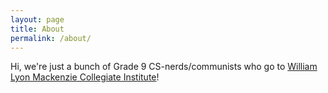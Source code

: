 ```yaml
---
layout: page
title: About
permalink: /about/
---
```


Hi, we're just a bunch of Grade 9 CS-nerds/communists who go to [William Lyon Mackenzie Collegiate Institute](http://wlmac.ca)!
